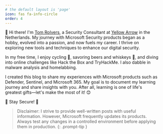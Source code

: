 ```yaml
---
# the default layout is 'page'
icon: fas fa-info-circle
order: 4
---
```

👋 Hi there! I'm [Tom Rolvers](https://www.linkedin.com/in/tomrolvers), a Security Consultant at [Yellow Arrow](https://yellowarrow.nl/) in the Netherlands. My journey with Microsoft Security products began as a hobby, evolved into a passion, and now fuels my career. I thrive on exploring new tools and techniques to enhance our digital security.

In my free time, I enjoy cycling 🚴, savoring beers and whiskeys 🍻, and diving into online challenges like Hack the Box and TryHackMe. I also dabble in malware analysis and homelabbing.

I created this blog to share my experiences with Microsoft products such as Defender, Sentinel, and Microsoft 365. My goal is to document my learning journey and share insights with you. After all, learning is one of life's greatest gifts—let's make the most of it! 😊

🤖 Stay Secure! 🤖


> Disclaimer: I strive to provide well-written posts with useful information. However, Microsoft frequently updates its products. Always test any changes in a controlled environment before applying them in production.
{: .prompt-tip }
